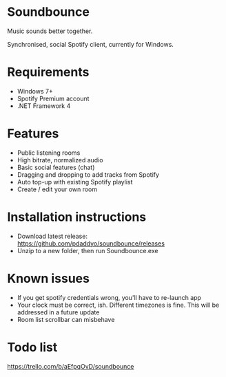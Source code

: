 
Soundbounce 
=========================
Music sounds better together.

Synchronised, social Spotify client, currently for Windows.

Requirements
==========
- Windows 7+
- Spotify Premium account
- .NET Framework 4

Features
=======
- Public listening rooms
- High bitrate, normalized audio
- Basic social features (chat)
- Dragging and dropping to add tracks from Spotify
- Auto top-up with existing Spotify playlist
- Create / edit your own room

Installation instructions
=============
- Download latest release: https://github.com/pdaddyo/soundbounce/releases
- Unzip to a new folder, then run Soundbounce.exe

Known issues
==========
- If you get spotify credentials wrong, you'll have to re-launch app
- Your clock must be correct, ish.  Different timezones is fine.  This will be addressed in a future update
- Room list scrollbar can misbehave

Todo list
=========
https://trello.com/b/aEfpqOvD/soundbounce
